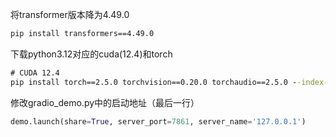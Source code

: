 将transformer版本降为4.49.0

```cmd
pip install transformers==4.49.0
```

下载python3.12对应的cuda(12.4)和torch

```cmd
# CUDA 12.4
pip install torch==2.5.0 torchvision==0.20.0 torchaudio==2.5.0 --index-url https://download.pytorch.org/whl/cu124
```

修改gradio_demo.py中的启动地址（最后一行）

```python
demo.launch(share=True, server_port=7861, server_name='127.0.0.1')
```

